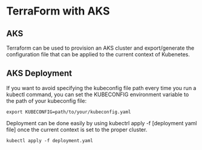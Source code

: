 # TerraForm with AKS

## AKS
Terraform can be used to provision an AKS cluster and export/generate the configuration file that can be applied to the current context of Kubenetes. 

## AKS Deployment
If you want to avoid specifying the kubeconfig file path every time you run a kubectl command, you can set the KUBECONFIG environment variable to the path of your kubeconfig file:

```export KUBECONFIG=path/to/your/kubeconfig.yaml``` 

Deployment can be done easily by using kubectrl apply -f [deployment yaml file] once the current context is set to the proper cluster. 

```kubectl apply -f deployment.yaml```
